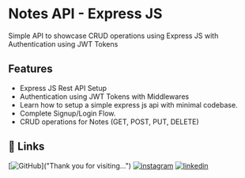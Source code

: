 
# Notes API  - Express JS

Simple API to showcase CRUD operations using Express JS with Authentication using JWT Tokens

## Features

- Express JS Rest API Setup 
- Authentication using JWT Tokens with Middlewares
- Learn how to setup a simple express js api with minimal codebase.
- Complete Signup/Login Flow.
- CRUD operations for Notes (GET, POST, PUT, DELETE)

## 🔗 Links
[![GitHub](https://img.shields.io/badge/github-blue?logo=github&logoColor=white)]("Thank you for visiting...")
[![instagram](https://img.shields.io/badge/instagram-blue?logo=instagram&logoColor=f5f5f5)](https://www.instagram.com/sanjayjw/)
[![linkedin](https://img.shields.io/badge/linkedin-blue?logo=linkedin)](https://www.linkedin.com/in/sanjaydeveloper/)
